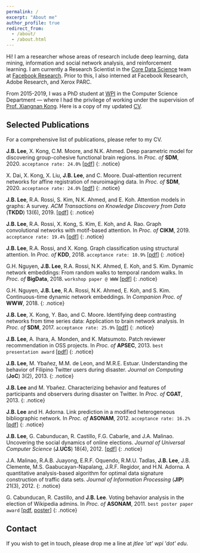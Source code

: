 ```yaml
---
permalink: /
excerpt: "About me"
author_profile: true
redirect_from: 
  - /about/
  - /about.html
---
```


Hi! I am a researcher whose areas of research include deep learning, data mining, information and social network analysis, and reinforcement learning. I am currently a Research Scientist in the [Core Data Science](https://research.fb.com/core-data-science/) team at [Facebook Research](https://research.fb.com/). Prior to this, I also interned at Facebook Research, Adobe Research, and Xerox PARC.

From 2015-2019, I was a PhD student at [WPI](https://www.wpi.edu/) in the Computer Science Department — where I had the privilege of working under the supervision of [Prof. Xiangnan Kong](https://web.cs.wpi.edu/~xkong/). Here is a copy of my updated [CV](http://johnboaz.github.io/files/CV_Lee.pdf).

Selected Publications
------
For a comprehensive list of publications, please refer to my CV.

**J.B. Lee**, X. Kong, C.M. Moore, and N.K. Ahmed. Deep parametric model for discovering group-cohesive functional brain regions. In *Proc. of* **SDM**, 2020. `acceptance rate: 24.0%` [[pdf](http://johnboaz.github.io/files/SDM2020_I.pdf)]
{: .notice}

X. Dai, X. Kong, X. Liu, **J.B. Lee**, and C. Moore. Dual-attention recurrent networks for affine registration of neuroimaging data. In *Proc. of* **SDM**, 2020. `acceptance rate: 24.0%` [[pdf](http://johnboaz.github.io/files/SDM2020_II.pdf)]
{: .notice}

**J.B. Lee**, R.A. Rossi, S. Kim, N.K. Ahmed, and E. Koh. Attention models in graphs: A survey. *ACM Transactions on Knowledge Discovery from Data* (**TKDD**) 13(6), 2019. [[pdf](http://johnboaz.github.io/files/TKDD2019.pdf)]
{: .notice}

**J.B. Lee**, R.A. Rossi, X. Kong, S. Kim, E. Koh, and A. Rao. Graph convolutional networks with motif-based attention. In *Proc. of* **CIKM**, 2019. `acceptance rate: 19.4%` [[pdf](http://johnboaz.github.io/files/CIKM2019.pdf)]
{: .notice}

**J.B. Lee**, R.A. Rossi, and X. Kong. Graph classification using structural attention. In *Proc. of* **KDD**, 2018. `acceptance rate: 10.9%` [[pdf](http://johnboaz.github.io/files/KDD2018.pdf)]
{: .notice}

G.H. Nguyen, **J.B. Lee**, R.A. Rossi, N.K. Ahmed, E. Koh, and S. Kim. Dynamic network embeddings: From random walks to temporal random walks. In *Proc. of* **BigData**, 2018. `workshop paper @ WWW` [[pdf](http://johnboaz.github.io/files/BigData2018.pdf)]
{: .notice}

G.H. Nguyen, **J.B. Lee**, R.A. Rossi, N.K. Ahmed, E. Koh, and S. Kim. Continuous-time dynamic network embeddings. In *Companion Proc. of* **WWW**, 2018.
{: .notice}

**J.B. Lee**, X. Kong, Y. Bao, and C. Moore. Identifying deep contrasting networks from time series data: Application to brain network analysis. In *Proc. of* **SDM**, 2017. `acceptance rate: 25.9%` [[pdf](http://johnboaz.github.io/files/SDM2017.pdf)]
{: .notice}

**J.B. Lee**, A. Ihara, A. Monden, and K. Matsumoto. Patch reviewer recommendation in OSS projects. In *Proc. of* **APSEC**, 2013. `best presentation award` [[pdf](http://johnboaz.github.io/files/APSEC2013.pdf)]
{: .notice}

**J.B. Lee**, M. Ybañez, M.M. de Leon, and M.R.E. Estuar. Understanding the behavior of Filipino Twitter users during disaster. *Journal on Computing* (**JoC**) 3(2), 2013.
{: .notice}

**J.B. Lee** and M. Ybañez. Characterizing behavior and features of participants and observers during disaster on Twitter. In *Proc. of* **CGAT**, 2013.
{: .notice}

**J.B. Lee** and H. Adorna. Link prediction in a modified heterogeneous bibliographic network. In *Proc. of* **ASONAM**, 2012. `acceptance rate: 16.2%` [[pdf](http://johnboaz.github.io/files/ASONAM2012.pdf)]
{: .notice}

**J.B. Lee**, G. Cabunducan, R. Castillo, F.G. Cabarle, and J.A. Malinao. Uncovering the social dynamics of online elections. *Journal of Universal Computer Science* (**J.UCS**) 18(4), 2012. [[pdf](http://johnboaz.github.io/files/JUCS2012.pdf)]
{: .notice}

J.A. Malinao, R.A.B. Juayong, E.R.F. Oquendo, R.M.U. Tadlas, **J.B. Lee**, J.B. Clemente, M.S. Gaabucayan-Napalang, J.R.F. Regidor, and H.N. Adorna. A quantitative analysis-based algorithm for optimal data signature construction of traffic data sets. *Journal of Information Processing* (**JIP**) 21(3), 2012.
{: .notice}

G. Cabunducan, R. Castillo, and **J.B. Lee**. Voting behavior analysis in the election of Wikipedia admins. In *Proc. of* **ASONAM**, 2011. `best poster paper award` [[pdf](http://johnboaz.github.io/files/ASONAM2011.pdf), [poster](http://johnboaz.github.io/files/ASONAM2011_pos.pdf)]
{: .notice}

Contact
------
If you wish to get in touch, please drop me a line at *jtlee 'at' wpi 'dot' edu*. 